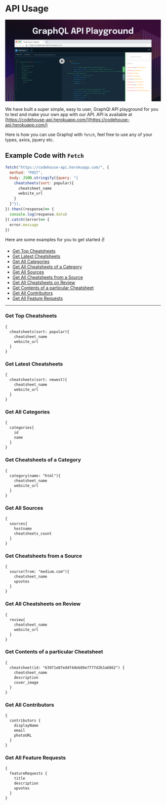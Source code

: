 # API Usage

![](./public/readme/codehouse-graphql.png)

We have built a super simple, easy to user, GraphQl API playground for you to test and make your own app with our API. API is available at [https://codehouse-api.herokuapp.com/](https://codehouse-api.herokuapp.com/)

Here is how you can use Graphql with `fetch`, feel free to use any of your types, axios, jquery etc.

## Example Code with `Fetch`

```js
fetch("https://codehouse-api.herokuapp.com/", {
  method: "POST",
  body: JSON.stringify({query: "{
    cheatsheets(sort: popular){
      cheatsheet_name
      website_url
    }
  }"}),
}).then((response)=> {
  console.log(response.data)
}).catch((error)=> {
  error.message
})
```

Here are some examples for you to get started ✌️

- [Get Top Cheatsheets](#user-content-get-top-cheatsheets)
- [Get Latest Cheatsheets](#user-content-get-latest-cheatsheets)
- [Get All Categories](#user-content-get-all-categories)
- [Get All Cheatsheets of a Category](#user-content-get-all-cheatsheets-of-a-category)
- [Get All Sources](#user-content-get-all-sources)
- [Get All Cheatsheets from a Source](#user-content-get-all-cheatsheets-from-a-source)
- [Get All Cheatsheets on Review](#user-content-get-all-cheatsheets-on-review)
- [Get Contents of a particular Cheatsheet](#user-content-get-contents-of-a-particular-cheatsheet)
- [Get All Contributors](#user-content-get-all-contributors)
- [Get All Feature Requests](#user-content-get-all-feature-requests)

---

### Get Top Cheatsheets

```
{
  cheatsheets(sort: popular){
    cheatsheet_name
    website_url
  }
}
```

### Get Latest Cheatsheets

```
{
  cheatsheets(sort: newest){
    cheatsheet_name
    website_url
  }
}
```

### Get All Categories

```
{
  categories{
    id
    name
  }
}
```

### Get Cheatsheets of a Category

```
{
  category(name: "html"){
    cheatsheet_name
    website_url
  }
}
```

### Get All Sources

```
{
  sources{
    hostname
    cheatsheets_count
  }
}
```

### Get Cheatsheets from a Source

```
{
  source(from: "medium.com"){
    cheatsheet_name
    upvotes
  }
}
```

### Get All Cheatsheets on Review

```
{
  review{
    cheatsheet_name
    website_url
  }
}
```

### Get Contents of a particular Cheatsheet

```
{
  cheatsheet(id: "63971e87ed4f4deb89e7777d2b3a6862") {
    cheatsheet_name
    description
    cover_image
  }
}
```

### Get All Contributors

```
{
  contributors {
    displayName
    email
    photoURL
  }
}

```

### Get All Feature Requests

```
{
  featureRequests {
    title
    description
    upvotes
  }
}
```
